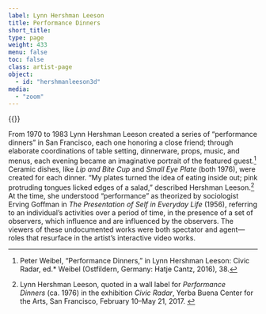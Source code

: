 ```yaml
---
label: Lynn Hershman Leeson
title: Performance Dinners
short_title:
type: page
weight: 433
menu: false
toc: false
class: artist-page
object:
  - id: "hershmanleeson3d"
media:
  - "zoom"
---
```

{{<q-figure id="hershmanleeson3d">}}

From 1970 to 1983 Lynn Hershman Leeson created a series of “performance dinners” in San Francisco, each one honoring a close friend; through elaborate coordinations of table setting, dinnerware, props, music, and menus, each evening became an imaginative portrait of the featured guest.[^1] Ceramic dishes, like *Lip and Bite Cup* and *Small Eye Plate* (both 1976), were created for each dinner. “My plates turned the idea of eating inside out; pink protruding tongues licked edges of a salad,” described Hershman Leeson.[^2] At the time, she understood “performance” as theorized by sociologist Erving Goffman in *The Presentation of Self in Everyday Life* (1956), referring to an individual’s activities over a period of time, in the presence of a set of observers, which influence and are influenced by the observers. The viewers of these undocumented works were both spectator and agent—roles that resurface in the artist’s interactive video works.

[^1]: Peter Weibel, “Performance Dinners,” in Lynn Hershman Leeson: Civic Radar, ed.* Weibel (Ostfildern, Germany: Hatje Cantz, 2016), 38.

[^2]: Lynn Hershman Leeson, quoted in a wall label for *Performance Dinners* (ca. 1976) in the exhibition *Civic Radar*, Yerba Buena Center for the Arts, San Francisco, February 10–May 21, 2017. 
